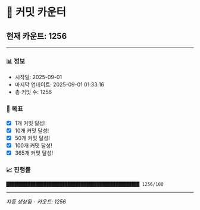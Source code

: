 # 🔢 커밋 카운터

## 현재 카운트: 1256

---

### 📊 정보
- 시작일: 2025-09-01
- 마지막 업데이트: 2025-09-01 01:33:16
- 총 커밋 수: 1256

### 🎯 목표
- [x] 1개 커밋 달성!
- [x] 10개 커밋 달성!
- [x] 50개 커밋 달성!
- [x] 100개 커밋 달성!
- [x] 365개 커밋 달성!

### 📈 진행률
```
██████████████████████████████████████████████████ 1256/100
```

---
*자동 생성됨 - 카운트: 1256*

